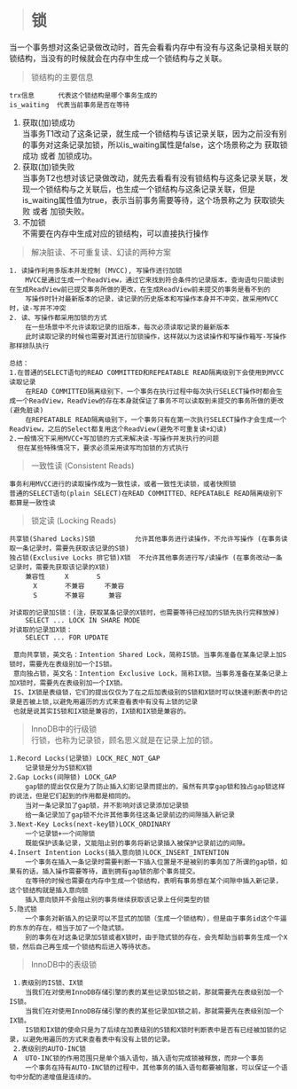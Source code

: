 > # 锁

当一个事务想对这条记录做改动时，首先会看看内存中有没有与这条记录相关联的锁结构，当没有的时候就会在内存中生成一个锁结构与之关联。

> 锁结构的主要信息

    trx信息      代表这个锁结构是哪个事务生成的
    is_waiting  代表当前事务是否在等待
    
1. 获取(加)锁成功  
当事务T1改动了这条记录，就生成一个锁结构与该记录关联，因为之前没有别的事务对这条记录加锁，所以is_waiting属性是false，这个场景称之为 获取锁成功 或者 加锁成功。
2. 获取(加)锁失败   
当事务T2也想对该记录做改动，就先去看看有没有锁结构与这条记录关联，发现一个锁结构与之关联后，也生成一个锁结构与这条记录关联，但是is_waiting属性值为true，表示当前事务需要等待，这个场景称之为 获取锁失败 或者 加锁失败。
3. 不加锁  
不需要在内存中生成对应的锁结构，可以直接执行操作

> 解决脏读、不可重复读、幻读的两种方案

    1. 读操作利用多版本并发控制 (MVCC), 写操作进行加锁
        MVCC是通过生成一个ReadView，通过它来找到符合条件的记录版本，查询语句只能读到在生成ReadView前已提交事务所做的更改，在生成ReadView前未提交的事务是看不到的
        写操作时针对最新版本的记录，读记录的历史版本和写操作本身并不冲突，故采用MVCC时，读-写并不冲突
    2. 读、写操作都采用加锁的方式
        在一些场景中不允许读取记录的旧版本，每次必须读取记录的最新版本
        此时读取记录的时候也需要对其进行加锁操作，这样就以为这读操作和写操作箱写-写操作那样排队执行

    总结：
    1.在普通的SELECT语句的READ COMMITTED和REPEATABLE READ隔离级别下会使用到MVCC读取记录
        在READ COMMITTED隔离级别下，一个事务在执行过程中每次执行SELECT操作时都会生成一个ReadView，ReadView的存在本身就保证了事务不可以读取到未提交的事务所做的更改(避免脏读)
        在REPEATABLE READ隔离级别下，一个事务只有在第一次执行SELECT操作才会生成一个ReadView，之后的Select都复用这个ReadView(避免不可重复读+幻读)
    2.一般情况下采用MVCC+写加锁的方式来解决读-写操作并发执行的问题
      但在某些特殊情况下，要求必须采用读写均加锁的方式执行

> 一致性读 (Consistent Reads)

    事务利用MVCC进行的读取操作成为一致性读，或者一致性无读锁，或者快照锁
    普通的SELECT语句(plain SELECT)在READ COMMITTED、REPEATABLE READ隔离级别下都算是一致性读
    
> 锁定读 (Locking Reads)

    共享锁(Shared Locks)S锁          允许其他事务进行读操作，不允许写操作 (在事务读取一条记录时，需要先获取该记录的S锁)
    独占锁(Exclusive Locks 排它锁)X锁  不允许其他事务进行写/读操作 (在事务改动一条记录时，需要先获取该记录的X锁)
        兼容性	    X	    S
          X	      不兼容	  不兼容
          S	      不兼容	   兼容
    
    对读取的记录加S锁：(注，获取某条记录的X锁时，也需要等待已经加的S锁先执行完释放掉)
        SELECT ... LOCK IN SHARE MODE
    对读取的记录加X锁：
        SELECT ... FOR UPDATE
     
     意向共享锁，英文名：Intention Shared Lock，简称IS锁。当事务准备在某条记录上加S锁时，需要先在表级别加一个IS锁。
     意向独占锁，英文名：Intention Exclusive Lock，简称IX锁。当事务准备在某条记录上加X锁时，需要先在表级别加一个IX锁。
     IS、IX锁是表级锁，它们的提出仅仅为了在之后加表级别的S锁和X锁时可以快速判断表中的记录是否被上锁,以避免用遍历的方式来查看表中有没有上锁的记录
     也就是说其实IS锁和IX锁是兼容的，IX锁和IX锁是兼容的。
     
> InnoDB中的行级锁  
行锁，也称为记录锁，顾名思义就是在记录上加的锁。

    1.Record Locks(记录锁) LOCK_REC_NOT_GAP
        记录锁是分为S锁和X锁
    2.Gap Locks(间隙锁) LOCK_GAP
        gap锁的提出仅仅是为了防止插入幻影记录而提出的，虽然有共享gap锁和独占gap锁这样的说法，但是它们起到的作用都是相同的。
        当对一条记录加了gap锁，并不影响对该记录添加记录锁
        给一条记录加了gap锁不允许其他事务往这条记录前边的间隙插入新记录
    3.Next-Key Locks(next-key锁)LOCK_ORDINARY
        一个记录锁+一个间隙锁
        既能保护该条记录，又能阻止别的事务将新记录插入被保护记录前边的间隙。
    4.Insert Intention Locks(插入意向锁)LOCK_INSERT_INTENTION
        一个事务在插入一条记录时需要判断一下插入位置是不是被别的事务加了所谓的gap锁，如果有的话，插入操作需要等待，直到拥有gap锁的那个事务提交。
        在等待的时候也需要在内存中生成一个锁结构，表明有事务想在某个间隙中插入新记录，这个锁结构就是插入意向锁
        插入意向锁并不会阻止别的事务继续获取该记录上任何类型的锁
    5.隐式锁
        一个事务对新插入的记录可以不显式的加锁（生成一个锁结构），但是由于事务id这个牛逼的东东的存在，相当于加了一个隐式锁。
        别的事务在对这条记录加S锁或者X锁时，由于隐式锁的存在，会先帮助当前事务生成一个X锁，然后自己再生成一个锁结构后进入等待状态。

> InnoDB中的表级锁

     1.表级别的IS锁、IX锁
        当我们在对使用InnoDB存储引擎的表的某些记录加S锁之前，那就需要先在表级别加一个IS锁。
        当我们在对使用InnoDB存储引擎的表的某些记录加X锁之前，那就需要先在表级别加一个IX锁。
        IS锁和IX锁的使命只是为了后续在加表级别的S锁和X锁时判断表中是否有已经被加锁的记录，以避免用遍历的方式来查看表中有没有上锁的记录。
     2.表级别的AUTO-INC锁
     A  UTO-INC锁的作用范围只是单个插入语句，插入语句完成锁被释放，而非一个事务
        一个事务在持有AUTO-INC锁的过程中，其他事务的插入语句都要被阻塞，可以保证一个语句中分配的递增值是连续的。
        
        
        